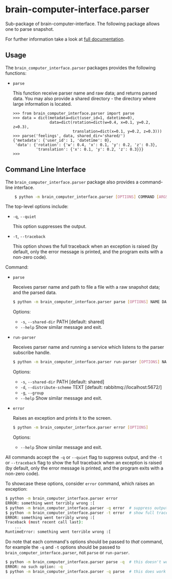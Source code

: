# brain-computer-interface.parser

Sub-package of brain-computer-interface.
The following package allows one to parse snapshot.

For further information take a look at [full documentation](https://the-unbearable-ease-of-programming.readthedocs.io/en/latest/parser/parser.html).

## Usage

The `brain_computer_interface.parser` packages provides the following functions:

- `parse`

    This function receive parser name and raw data; and returns parsed data.
    You may also provide a shared directory - the directory where large information is located.

    ```pycon
    >>> from brain_computer_interface.parser import parse
    >>> data = dict(metadata=dict(user_id=1, datetime=0),
                    data=dict(rotation=dict(w=0.4, x=0.1, y=0.2, z=0.3),
                              translation=dict(x=0.1, y=0.2, z=0.3)))
    >>> parse('feelings', data, shared_dir='shared/')
    {'metadata': {'user_id': 1, 'datetime': 0}, 
     'data': {'rotation': {'w': 0.4, 'x': 0.1, 'y': 0.2, 'z': 0.3},
              'translation': {'x': 0.1, 'y': 0.2, 'z': 0.3}}}
    >>>
    ```

## Command Line Interface

The `brain_computer_interface.parser` package also provides a command-line interface.
```sh
    $ python -m brain_computer_interface.parser [OPTIONS] COMMAND [ARGS]
```

The top-level options include:

- ``-q``, ``--quiet``

    This option suppresses the output.

- ``-t``, ``--traceback``

    This option shows the full traceback when an exception is raised (by
    default, only the error message is printed, and the program exits with a
    non-zero code).

Command:

- `parse`

    Receives parser name and path to file a file with a raw snapshot data; and the parsed data.

    ```sh
    $ python -m brain_computer_interface.parser parse [OPTIONS] NAME DATA_PATH
    ```

    Options:
    - ``-s``, ``--shared-dir`` PATH  [default: shared]
    - ``--help``                     Show similar message and exit.

- `run-parser`

    Receives parser name and running a service which listens to the parser subscribe handle.

    ```sh
    $ python -m brain_computer_interface.parser run-parser [OPTIONS] NAME
    ```

    Options:
    - ``-s``, ``--shared-dir`` PATH        [default: shared]
    - ``-d``, ``--distribute-scheme`` TEXT [default: rabbitmq://localhost:5672/]
    - ``-g``, ``--group``
    - ``--help``                           Show similar message and exit.

- `error`

    Raises an exception and prints it to the screen.

    ```sh
    $ python -m brain_computer_interface.parser error [OPTIONS]
    ```

    Options:
    - ``--help``                  Show similar message and exit.

All commands accept the `-q` or `--quiet` flag to suppress output, and the `-t`
or `--traceback` flag to show the full traceback when an exception is raised
(by default, only the error message is printed, and the program exits with a
non-zero code).

To showcase these options, consider `error` command, which raises an exception:

```sh
$ python -m brain_computer_interface.parser error
ERROR: something went terribly wrong :[
$ python -m brain_computer_interface.parser -q error  # suppress output
$ python -m brain_computer_interface.parser -t error  # show full traceback
ERROR: something went terribly wrong :[
Traceback (most recent call last):
    ...
RuntimeError: something went terrible wrong :[
```

Do note that each command's options should be passed to *that* command, for example the `-q` and `-t` options should be passed to `brain_computer_interface.parser`, not `parse` or `run-parser`.

```sh
$ python -m brain_computer_interface.parser parse -q  # this doesn't work
ERROR: no such option: -q
$ python -m brain_computer_interface.parser -q parse  # this does work
```
